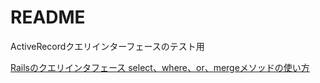 # README

ActiveRecordクエリインターフェースのテスト用

[Railsのクエリインタフェース select、where、or、mergeメソッドの使い方](https://qiita.com/xojan0120/items/2065fe0781174e77955d)
